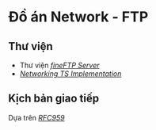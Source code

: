 # Đồ án Network - FTP
## Thư viện
- Thư viện [*fineFTP Server*](https://github.com/continental/fineftp-server)
- [*Networking TS Implementation*](https://github.com/chriskohlhoff/networking-ts-impl)
## Kịch bản giao tiếp
Dựa trên [*RFC959*](https://tools.ietf.org/html/rfc959)